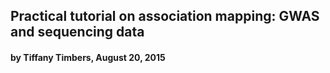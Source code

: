 ## Practical tutorial on association mapping: GWAS and sequencing data 
#### by Tiffany Timbers, August 20, 2015